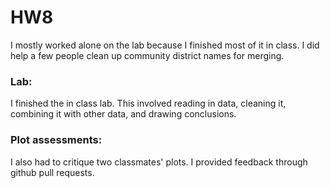 # HW8

I mostly worked alone on the lab because I finished most of it in class. I did help a few people clean up community district names for merging.

### Lab:

I finished the in class lab. This involved reading in data, cleaning it, combining it with other data, and drawing conclusions. 

### Plot assessments:

I also had to critique two classmates' plots. I provided feedback through github pull requests. 